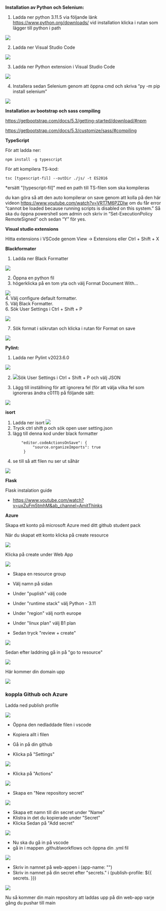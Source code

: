 **Installation av Python och Selenium:**

 

1. Ladda ner python 3.11.5 via följande länk <https://www.python.org/downloads/> vid installation klicka i rutan som lägger till python i path

 

![](/md-images/Bild2.png)

 

2. Ladda ner Visual Studio Code

 

![](/md-images/Bild3.png)

 

3. Ladda ner Python extension i Visual Studio Code

 

![](/md-images/Bild4.png)

 

4. Installera sedan Selenium genom att öppna cmd och skriva “py -m pip install selenium”

 

![](/md-images/Bild1.png)
 

**Installation av bootstrap och sass compiling**

 

<https://getbootstrap.com/docs/5.3/getting-started/download/#npm>

 

<https://getbootstrap.com/docs/5.3/customize/sass/#compiling>

 

**TypeScript**

 

För att ladda ner:

 

    npm install -g typescript

 

För att kompilera TS-kod:

 

    tsc [typescript-fil] --outDir ./js/ -t ES2016

 

\*ersätt "\[typescript-fil]" med en path till TS-filen som ska kompileras

 

du kan göra så att den auto kompilerar on save genom att kolla på den här videon <https://www.youtube.com/watch?v=VRT7M6PZDlw> om du får error “cannot be loaded because running scripts is disabled on this system.” Så ska du öppna powershell som admin och skriv in “Set-ExecutionPolicy RemoteSigned” och sedan “Y” för yes.

 

**Visual studio extensions**

 

Hitta extensions i VSCode genom View -> Extensions eller Ctrl + Shift + X

 

**Blackformater**

 

1. Ladda ner Black Formatter

 

****![](/md-images/bf.png)****

 

2. Öppna en python fil
3. högerklicka på en tom yta och välj Format Document With…  

![](/md-images/Bild5.png)  
4. Välj configure default formatter.  
5. Välj Black Formatter.  
6. Sök User Settings i Ctrl + Shift + P

 

![](/md-images/Bild6.png)

 

7. Sök format i sökrutan och klicka i rutan för Format on save

 

![](/md-images/Bild7.png)

 

**Pylint:**

 

1. Ladda ner Pylint v2023.6.0

 

![](/md-images/Bild8.png)

 

2. ![](/md-images/Bild9.png)Sök User Settings i Ctrl + Shift + P och välj JSON

 

<!---->

 

3. Lägg till inställning för att ignorera fel (för att välja vilka fel som ignoreras ändra c0111) på följande sätt:

 

![](/md-images/Bild10.png)

 

**isort**

 

1. Ladda ner isort ![](/md-images/Bild11.png)
2. Tryck ctrl shift p och sök open user setting.json
3. lägg till denna kod under black formatter

 

<!---->

 

           "editor.codeActionsOnSave": {
                "source.organizeImports": true
            }

 

4. se till så att filen nu ser ut såhär

 

![](/md-images/Bild12.png)

**Flask**  

Flask instalation guide
* https://www.youtube.com/watch?v=uxZuFm5tmhM&ab_channel=AmitThinks

**Azure**

 Skapa ett konto på microsoft Azure med ditt github student pack
 
 När du skapat ett konto klicka på create resource

![](/md-images/azure-img/azure1.png/)

Klicka på create under Web App

![](/md-images/azure-img/azure2.png/)

* Skapa en resource group

* Välj namn på sidan

* Under "puplish" välj code

* Under "runtime stack" välj Python - 3.11 

* Under "region" välj north europe

* Under "linux plan" välj B1 plan

* Sedan tryck "review + create"

![](/md-images/azure-img/azure3.png/)

Sedan efter laddning gå in på "go to resource" 

![](/md-images/azure-img/azure4.png/)

Här kommer din domain upp

![](/md-images/azure-img/azure5.png/)
### koppla Github och Azure

Ladda ned publish profile

![](/md-images/azure-img/azure6.png/)

* Öppna den nedladdade filen i vscode

* Kopiera allt i filen 

* Gå in på din github

* Klicka på "Settings"

![](/md-images/azure-img/azure7.png/)

* Klicka på "Actions"

![](/md-images/azure-img/azure8.png/)

* Skapa en "New repository secret"

![](/md-images/azure-img/azure9.png/)

* Skapa ett namn till din secret under "Name"
* Klistra in det du kopierade under "Secret"
* Klicka Sedan på "Add secret"

![](/md-images/azure-img/azure10.png/)

* Nu ska du gå in på vscode
* gå in i mappen .github\workflows och öppna din .yml fil

![](/md-images/azure-img/azure11.png/)

* Skriv in namnet på web-appen i (app-name: "")
* Skriv in namnet på din secret efter "secrets." i (publish-profile: ${{ secrets. }})

![](/md-images/azure-img/azure12.png/)

Nu så kommer din main repository att laddas upp på din web-app varje gång du pushar till main

